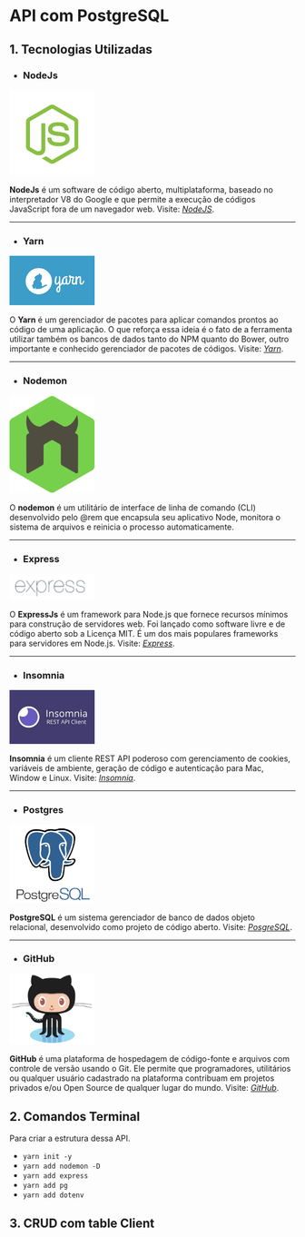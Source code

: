 # API com PostgreSQL

## 1. Tecnologias Utilizadas
- ### NodeJs
<img src="/src/img/node.png" width="150">

**NodeJs** é um software de código aberto, multiplataforma, baseado no interpretador V8 do Google e que permite a execução de códigos JavaScript fora de um navegador web.
Visite: *[NodeJS](https://https://nodejs.org/en/)*.

---
- ### Yarn
<img src="/src/img/yarn.png" width="150"> 

O **Yarn** é um gerenciador de pacotes para aplicar comandos prontos ao código de uma aplicação. 
O que reforça essa ideia é o fato de a ferramenta utilizar também os bancos de dados tanto do NPM quanto do Bower, outro importante e conhecido gerenciador de pacotes de códigos. Visite: *[Yarn](https://yarnpkg.com/)*.

---
- ### Nodemon
<img src="/src/img/nodemon.png" width="150">

O **nodemon** é um utilitário de interface de linha de comando (CLI) desenvolvido pelo @rem que encapsula seu aplicativo Node, monitora o sistema de arquivos e reinicia o processo automaticamente.

---

- ### Express
<img src="/src/img/express.png" width="150"> 

O **ExpressJs** é um framework para Node.js que fornece recursos mínimos para construção de servidores web. Foi lançado como software livre e de código aberto sob a Licença MIT. É um dos mais populares frameworks para servidores em Node.js.
Visite: *[Express](https://expressjs.com/pt-br/)*.

---

- ### Insomnia
<img src="/src/img/insomnia.jpg" width="150"> 

 **Insomnia** é um cliente REST API poderoso com gerenciamento de cookies, variáveis ​​de ambiente, geração de código e autenticação para Mac, Window e Linux.
 Visite: *[Insomnia](https://insomnia.rest/download)*.

---
- ### Postgres
<img src="/src/img/postgresql.png" width="150">

**PostgreSQL** é um sistema gerenciador de banco de dados objeto relacional, desenvolvido como projeto de código aberto.
Visite: *[PosgreSQL](https://www.postgresql.org/)*.

---
- ### GitHub
<img src="/src/img/git.png" width="150"> 

**GitHub** é uma plataforma de hospedagem de código-fonte e arquivos com controle de versão usando o Git. Ele permite que programadores, utilitários ou qualquer usuário cadastrado na plataforma contribuam em projetos privados e/ou Open Source de qualquer lugar do mundo.
Visite: *[GitHub](https://github.com/)*.

## 2. Comandos Terminal

Para criar a estrutura dessa API. 
- `yarn init -y`
- `yarn add nodemon -D`
- `yarn add express`
- `yarn add pg`
- `yarn add dotenv`

## 3. CRUD com table Client
